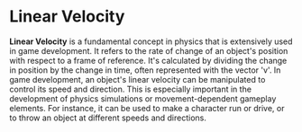 # Linear Velocity

**Linear Velocity** is a fundamental concept in physics that is extensively used in game development. It refers to the rate of change of an object's position with respect to a frame of reference. It's calculated by dividing the change in position by the change in time, often represented with the vector 'v'. In game development, an object's linear velocity can be manipulated to control its speed and direction. This is especially important in the development of physics simulations or movement-dependent gameplay elements. For instance, it can be used to make a character run or drive, or to throw an object at different speeds and directions.